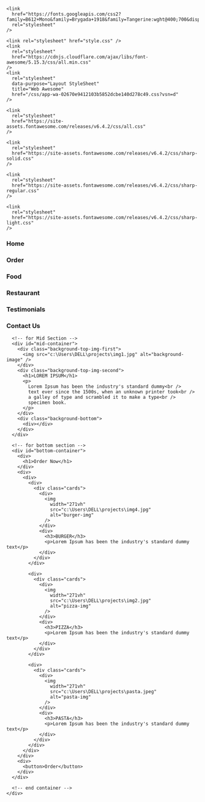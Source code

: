 <!DOCTYPE html>
<html lang="en">
  <head>
    <meta charset="UTF-8" />
    <meta name="viewport" content="width=device-width, initial-scale=1.0" />
    <title>Simplotel Assignment</title>

    <link
      href="https://fonts.googleapis.com/css2?family=B612+Mono&family=Brygada+1918&family=Tangerine:wght@400;700&display=swap"
      rel="stylesheet"
    />

    <link rel="stylesheet" href="style.css" />
    <link
      rel="stylesheet"
      href="https://cdnjs.cloudflare.com/ajax/libs/font-awesome/5.15.3/css/all.min.css"
    />
    <link
      rel="stylesheet"
      data-purpose="Layout StyleSheet"
      title="Web Awesome"
      href="/css/app-wa-02670e9412103b5852dcbe140d278c49.css?vsn=d"
    />

    <link
      rel="stylesheet"
      href="https://site-assets.fontawesome.com/releases/v6.4.2/css/all.css"
    />

    <link
      rel="stylesheet"
      href="https://site-assets.fontawesome.com/releases/v6.4.2/css/sharp-solid.css"
    />

    <link
      rel="stylesheet"
      href="https://site-assets.fontawesome.com/releases/v6.4.2/css/sharp-regular.css"
    />

    <link
      rel="stylesheet"
      href="https://site-assets.fontawesome.com/releases/v6.4.2/css/sharp-light.css"
    />
  </head>
  <body>
    <div id="container">
      <!-- for Top Section -->
      <nav id="top-container">
        <div class="navbar">
          <div class="navbar-left">
            <div>
              <h3>Home</h3>
            </div>
            <div>
              <h3>Order</h3>
            </div>
            <div>
              <h3>Food</h3>
            </div>
            <div>
              <h3>Restaurant</h3>
            </div>
            <div>
              <h3>Testimonials</h3>
            </div>
            <div>
              <h3>Contact Us</h3>
            </div>
          </div>
          <div class="hamburger-menu">
            <div class="barmenu"></div>
            <div class="barmenu"></div>
            <div class="barmenu"></div>
          </div>
          <div class="navbar-right">
            <div>
              <i class="fa-regular fa-circle-phone"></i>
            </div>
            <div>
              <i class="fa-sharp fa-solid fa-cart-shopping"></i>
            </div>
          </div>
        </div>
      </nav>

      <!-- for Mid Section -->
      <div id="mid-container">
        <div class="background-top-img-first">
          <img src="c:\Users\DELL\projects\img1.jpg" alt="background-image" />
        </div>
        <div class="background-top-img-second">
          <h1>LOREM IPSUM</h1>
          <p>
            Lorem Ipsum has been the industry's standard dummy<br />
            text ever since the 1500s, when an unknown printer took<br />
            a galley of type and scrambled it to make a type<br />
            specimen book.
          </p>
        </div>
        <div class="background-bottom">
          <div></div>
        </div>
      </div>

      <!-- for bottom section -->
      <div id="bottom-container">
        <div>
          <h1>Order Now</h1>
        </div>
        <div>
          <div>
            <div>
              <div class="cards">
                <div>
                  <img
                    width="271vh"
                    src="c:\Users\DELL\projects\img4.jpg"
                    alt="burger-img"
                  />
                </div>
                <div>
                  <h3>BURGER</h3>
                  <p>Lorem Ipsum has been the industry's standard dummy text</p>
                </div>
              </div>
            </div>

            <div>
              <div class="cards">
                <div>
                  <img
                    width="271vh"
                    src="c:\Users\DELL\projects\img2.jpg"
                    alt="pizza-img"
                  />
                </div>
                <div>
                  <h3>PIZZA</h3>
                  <p>Lorem Ipsum has been the industry's standard dummy text</p>
                </div>
              </div>
            </div>

            <div>
              <div class="cards">
                <div>
                  <img
                    width="271vh"
                    src="c:\Users\DELL\projects\pasta.jpeg"
                    alt="pasta-img"
                  />
                </div>
                <div>
                  <h3>PASTA</h3>
                  <p>Lorem Ipsum has been the industry's standard dummy text</p>
                </div>
              </div>
            </div>
          </div>
        </div>
        <div>
          <button>Order</button>
        </div>
      </div>

      <!-- end container -->
    </div>
  </body>
</html>
